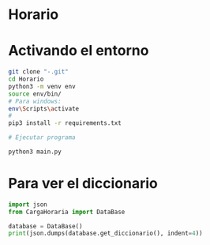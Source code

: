 # Horario

# Activando el entorno

```sh
git clone "-.git"
cd Horario
python3 -m venv env
source env/bin/
# Para windows: 
env\Scripts\activate
# 
pip3 install -r requirements.txt

# Ejecutar programa

python3 main.py
```

# Para ver el diccionario
```py
import json 
from CargaHoraria import DataBase 

database = DataBase()
print(json.dumps(database.get_diccionario(), indent=4))
```

